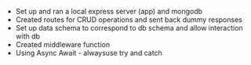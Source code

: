 - Set up and ran a local express server (app) and mongodb
- Created routes for CRUD operations and sent back dummy responses
- Set up data schema to correspond to db schema and allow interaction with db
- Created middleware function
- Using Async Await - alwaysuse try and catch